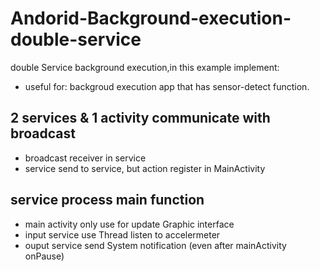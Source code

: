 # Andorid-Background-execution-double-service
double Service background execution,in this example implement:
- useful for: backgroud execution app that has sensor-detect function.

## 2 services & 1 activity communicate with broadcast
- broadcast receiver in service
- service send to service, but action register in MainActivity
## service process main function
- main activity only use for update Graphic interface
- input service use Thread listen to accelermeter
- ouput service send System notification (even after mainActivity onPause)
